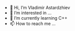 - 👋 Hi, I’m Vladimir Astardzhiev
- 👀 I’m interested in ...
- 🌱 I’m currently learning C++
- 📫 How to reach me ...

<!---
VladoVPA/VladoVPA is a ✨ special ✨ repository because its `README.md` (this file) appears on your GitHub profile.
You can click the Preview link to take a look at your changes.
--->
